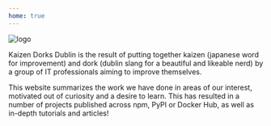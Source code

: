 ```yaml
---
home: true
---
```

<img class="home__logo" :src="$withBase('/logo_home.png')" alt="logo">

Kaizen Dorks Dublin is the result of putting together kaizen (japanese word for improvement) and dork (dublin slang for a beautiful and likeable nerd) by a group of IT professionals aiming to improve themselves.

This website summarizes the work we have done in areas of our interest, motivated out of curiosity and a desire to learn. This has resulted in a number of projects published across npm, PyPI or Docker Hub, as well as in-depth tutorials and articles!
